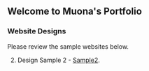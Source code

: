## Welcome to Muona's Portfolio

### Website Designs

Please review the sample websites below. 

2. Design Sample 2 - [Sample2](https://mgmals.github.io/PortfolioWebProject/layout2_index.html).
